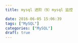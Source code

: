 ```yaml
---
title: mysql 进阶（9）mysql 监控

date: 2016-06-05 15:06:39
tags: ["MySQL"]
categories: ["MySQL"]
draft: true
---
```

